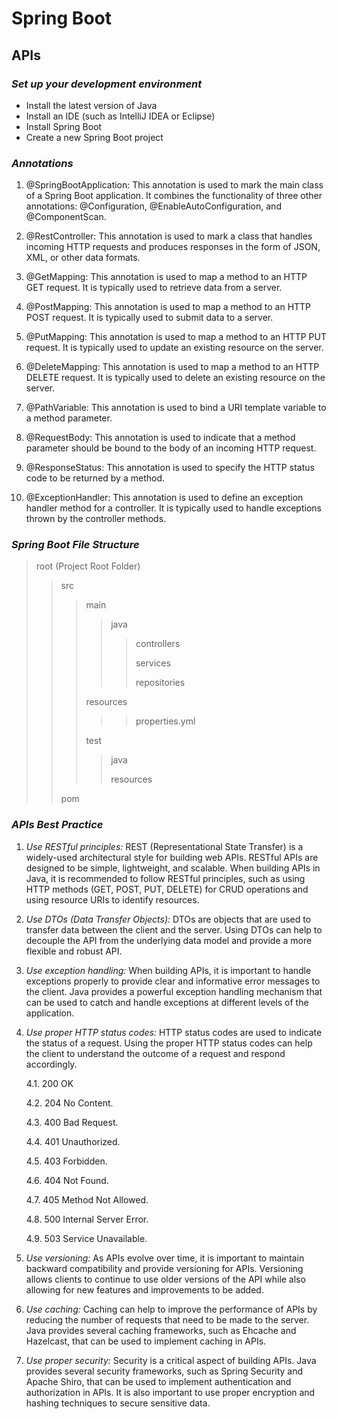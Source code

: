 
# Spring Boot
## APIs

### _Set up your development environment_

- Install the latest version of Java
- Install an IDE (such as IntelliJ IDEA or Eclipse)
- Install Spring Boot
- Create a new Spring Boot project


### _Annotations_
1. @SpringBootApplication: This annotation is used to mark the main class of a Spring Boot application. It combines the functionality of three other annotations: @Configuration, @EnableAutoConfiguration, and @ComponentScan.

2. @RestController: This annotation is used to mark a class that handles incoming HTTP requests and produces responses in the form of JSON, XML, or other data formats.

3. @GetMapping: This annotation is used to map a method to an HTTP GET request. It is typically used to retrieve data from a server.

4. @PostMapping: This annotation is used to map a method to an HTTP POST request. It is typically used to submit data to a server.

5. @PutMapping: This annotation is used to map a method to an HTTP PUT request. It is typically used to update an existing resource on the server.

6. @DeleteMapping: This annotation is used to map a method to an HTTP DELETE request. It is typically used to delete an existing resource on the server.

7. @PathVariable: This annotation is used to bind a URI template variable to a method parameter.

8. @RequestBody: This annotation is used to indicate that a method parameter should be bound to the body of an incoming HTTP request.

9. @ResponseStatus: This annotation is used to specify the HTTP status code to be returned by a method.

10. @ExceptionHandler: This annotation is used to define an exception handler method for a controller. It is typically used to handle exceptions thrown by the controller methods.

### _Spring Boot File Structure_
> root (Project Root Folder)
>> src
>>> main
>>>> java
>>>> 
>>>>> controllers
>>>>> 
>>>>> services
>>>>> 
>>>>> repositories
>>>>> 
>>> resources
>>> 
>>>>> properties.yml
>>>>> 
>>> test
>>> 
>>>> java
>>>> 
>>>> resources
>>>> 
>> pom


### _APIs Best Practice_

1. _Use RESTful principles:_ REST (Representational State Transfer) is a widely-used architectural style for building web APIs. RESTful APIs are designed to be simple, lightweight, and scalable. When building APIs in Java, it is recommended to follow RESTful principles, such as using HTTP methods (GET, POST, PUT, DELETE) for CRUD operations and using resource URIs to identify resources.

2. _Use DTOs (Data Transfer Objects):_ DTOs are objects that are used to transfer data between the client and the server. Using DTOs can help to decouple the API from the underlying data model and provide a more flexible and robust API.

3. _Use exception handling:_ When building APIs, it is important to handle exceptions properly to provide clear and informative error messages to the client. Java provides a powerful exception handling mechanism that can be used to catch and handle exceptions at different levels of the application.

4. _Use proper HTTP status codes:_ HTTP status codes are used to indicate the status of a request. Using the proper HTTP status codes can help the client to understand the outcome of a request and respond accordingly. 

    4.1. 200 OK
    
    4.2. 204 No Content.
   
    4.3. 400 Bad Request.
    
    4.4. 401 Unauthorized.
    
    4.5. 403 Forbidden.
    
    4.6. 404 Not Found.
    
    4.7. 405 Method Not Allowed.
    
    4.8. 500 Internal Server Error.
    
    4.9. 503 Service Unavailable.

5. _Use versioning:_ As APIs evolve over time, it is important to maintain backward compatibility and provide versioning for APIs. Versioning allows clients to continue to use older versions of the API while also allowing for new features and improvements to be added.

6. _Use caching:_ Caching can help to improve the performance of APIs by reducing the number of requests that need to be made to the server. Java provides several caching frameworks, such as Ehcache and Hazelcast, that can be used to implement caching in APIs.

7. _Use proper security:_ Security is a critical aspect of building APIs. Java provides several security frameworks, such as Spring Security and Apache Shiro, that can be used to implement authentication and authorization in APIs. It is also important to use proper encryption and hashing techniques to secure sensitive data.
